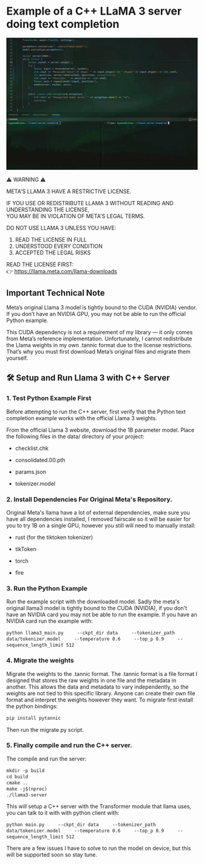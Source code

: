 # Example of a C++ LLaMA 3 server doing text completion
 
![Example Demo](assets/Example.gif)

⚠️ WARNING ⚠️  

META'S LLAMA 3 HAVE A RESTRICTIVE LICENSE.  

IF YOU USE OR REDISTRIBUTE LLAMA 3 WITHOUT READING AND UNDERSTANDING THE LICENSE,  
YOU MAY BE IN VIOLATION OF META'S LEGAL TERMS.  

DO NOT USE LLAMA 3 UNLESS YOU HAVE:  
  1. READ THE LICENSE IN FULL  
  2. UNDERSTOOD EVERY CONDITION  
  3. ACCEPTED THE LEGAL RISKS  

READ THE LICENSE FIRST:  
👉 https://llama.meta.com/llama-downloads

## Important Technical Note
Meta’s original Llama 3 model is tightly bound to the CUDA (NVIDIA) vendor.
If you don’t have an NVIDIA GPU, you may not be able to run the official Python example.

This CUDA dependency is not a requirement of my library — it only comes from Meta’s reference implementation. Unfortunately, I cannot redistribute the Llama weights in my own .tannic format due to the license restrictions. That’s why you must first download Meta’s original files and migrate them yourself.


## 🛠 Setup and Run Llama 3 with C++ Server

### 1. Test Python Example First

Before attempting to run the C++ server, first verify that the Python text completion example works with the official Llama 3 weights. 

From the official Llama 3 website, download the 1B parameter model.
Place the following files in the data/ directory of your project:

* checklist.chk

* consolidated.00.pth

* params.json

* tokenizer.model 


### 2. Install Dependencies For Original Meta's Repository.

Original Meta's llama have a lot of external dependencies, make sure you have all dependencies installed, I removed fairscale so it will be easier for you to try 1B on a single GPU, however you still will need to manually install:

* rust (for the tiktoken tokenizer)

* tikToken

* torch

* fire


### 3. Run the Python Example

Run the example script with the downloaded model. Sadly the meta's original llama3 model is tightly bound to the CUDA (NVIDIA), if you don't have an NVIDIA card you may not be able to run the example. If you have an NVIDIA card run the example with:

```
python llama3_main.py     --ckpt_dir data     --tokenizer_path data/tokenizer.model     --temperature 0.6     --top_p 0.9     --sequence_length_limit 512
```

### 4. Migrate the weights 

Migrate the weights to the .tannic format. The .tannic format is a file format I designed that stores the raw weights in one file and the metadata in another. This allows the data and metadata to vary independently, so the weights are not tied to this specific library. Anyone can create their own file format and interpret the weights however they want. To migrate first install the python bindings:

```bash 
pip install pytannic
```

Then run the migrate.py script. 

### 5. Finally compile and run the C++ server.

The compile and run the server:

```
mkdir -p build
cd build
cmake ..
make -j$(nproc)
./llama3-server
```

This will setup a C++ server with the Transformer module that llama uses, you can talk to it with with python client with:

```
python main.py     --ckpt_dir data     --tokenizer_path data/tokenizer.model     --temperature 0.6     --top_p 0.9     --sequence_length_limit 512
```

There are a few issues I have to solve to run the model on device, but this will be supported soon so stay tune.
